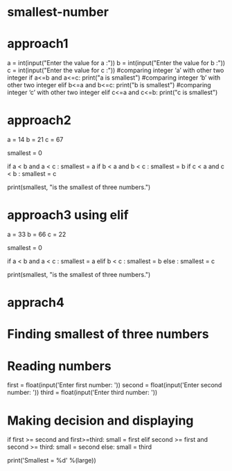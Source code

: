 # smallest-number
# approach1
a = int(input("Enter the value for a :"))
b = int(input("Enter the value for b :"))
c = int(input("Enter the value for c :"))
#comparing integer ‘a’ with other two integer
if a<=b and a<=c:
	print("a is smallest")
#comparing integer ‘b’ with other two integer
elif b<=a and b<=c:
	print("b is smallest")
#comparing integer ‘c’ with other two integer
elif c<=a and c<=b:
	print("c is smallest")


# approach2
a = 14
b = 21
c = 67

smallest = 0

if a < b and a < c :
    smallest = a
if b < a and b < c :
    smallest = b
if c < a and c < b :
    smallest = c

print(smallest, "is the smallest of three numbers.")

# approach3 using elif
a = 33
b = 66
c = 22

smallest = 0

if a < b and a < c :
    smallest = a
elif b < c :
    smallest = b
else :
    smallest = c

print(smallest, "is the smallest of three numbers.")



# apprach4
# Finding smallest of three numbers

# Reading numbers
first = float(input('Enter first number: '))
second = float(input('Enter second number: '))
third = float(input('Enter third number: '))

# Making decision and displaying
if first >= second and first>=third:
    small = first
elif second >= first and second >= third:
    small = second
else:
    small = third

print('Smallest = %d' %(large))
